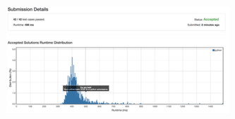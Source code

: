 ![alt text](https://github.com/ajeferson/leetcode/blob/master/160/ajeferson/submission_details.png "Submission details")
